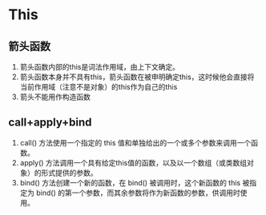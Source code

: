 # This
## 箭头函数
1. 箭头函数内部的this是词法作用域，由上下文确定。
2. 箭头函数本身并不具有this，箭头函数在被申明确定this，这时候他会直接将当前作用域（注意不是对象）的this作为自己的this
3. 箭头不能用作构造函数

## call+apply+bind
1. call() 方法使用一个指定的 this 值和单独给出的一个或多个参数来调用一个函数。
2. apply() 方法调用一个具有给定this值的函数，以及以一个数组（或类数组对象）的形式提供的参数。
3. bind() 方法创建一个新的函数，在 bind() 被调用时，这个新函数的 this 被指定为 bind() 的第一个参数，而其余参数将作为新函数的参数，供调用时使用。